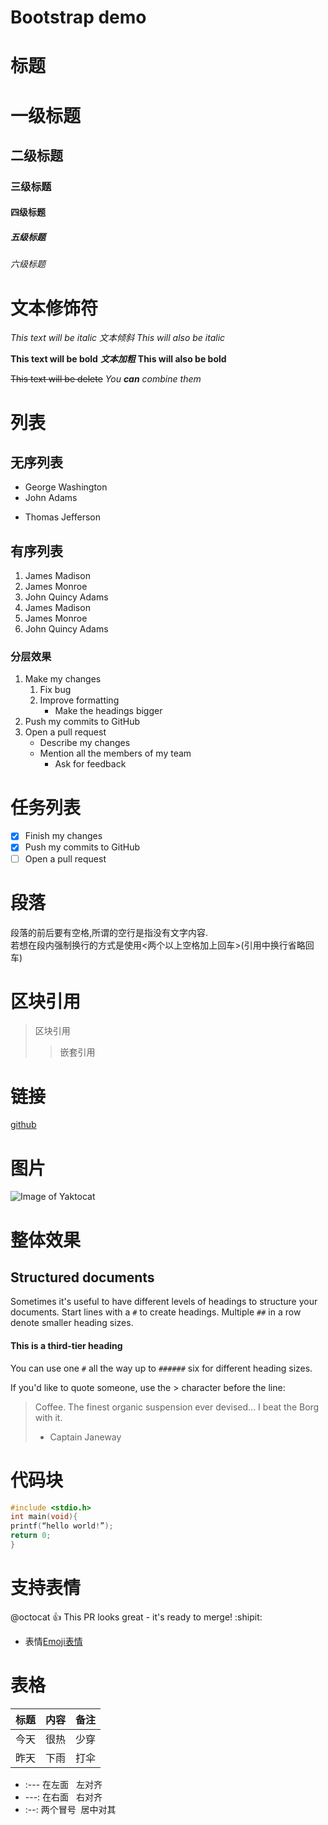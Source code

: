 # Bootstrap demo

# 标题
# 一级标题
## 二级标题
### 三级标题
#### 四级标题
##### 五级标题
###### 六级标题

# 文本修饰符
 *This text will be italic*
 *文本倾斜*
 _This will also be italic_

**This text will be bold**
_**文本加粗**_
__This will also be bold__

~~This text will be delete~~
_You **can** combine them_

# 列表
## 无序列表
- George Washington
- John Adams
* Thomas Jefferson
## 有序列表
1. James Madison
2. James Monroe
3. John Quincy Adams
1. James Madison
1. James Monroe
1. John Quincy Adams
### 分层效果
1. Make my changes
   1. Fix bug
   2. Improve formatting
      * Make the headings bigger
2. Push my commits to GitHub
3. Open a pull request
   * Describe my changes
   * Mention all the members of my team
     * Ask for feedback
# 任务列表
- [x] Finish my changes
- [x] Push my commits to GitHub
- [ ] Open a pull request
# 段落
段落的前后要有空格,所谓的空行是指没有文字内容.  
若想在段内强制换行的方式是使用<两个以上空格加上回车>(引用中换行省略回车)
 # 区块引用
 >区块引用
 >>嵌套引用
# 链接
[github](http://github.com)
# 图片
![Image of Yaktocat](https://octodex.github.com/images/yaktocat.png)
# 整体效果
## Structured documents

Sometimes it's useful to have different levels of headings to structure your documents. Start lines with a `#` to create headings. Multiple `##` in a row denote smaller heading sizes.

#### This is a third-tier heading

You can use one `#` all the way up to `######` six for different heading sizes.

If you'd like to quote someone, use the > character before the line:

> Coffee. The finest organic suspension ever devised... I beat the Borg with it.
> - Captain Janeway
# 代码块
```c
#include <stdio.h>
int main(void){
printf(“hello world!”);
return 0;
}
```
# 支持表情
@octocat :+1: This PR looks great - it's ready to merge! :shipit:
* 表情[Emoji表情](https://www.webpagefx.com/tools/emoji-cheat-sheet/)
# 表格
标题 | 内容 | 备注
:-----|:------:|-----:
今天 | 很热 | 少穿
昨天 | 下雨 | 打伞
* :--- 在左面   左对齐
* ---: 在右面   右对齐
* :--: 两个冒号  居中对其

